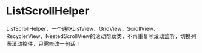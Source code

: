 # ListScrollHelper
ListScrollHelper，一个通吃ListView、GridView、ScrollView、RecyclerView、NestedScrollView的滚动帮助类，不再重复写滚动监听，切换列表滚动控件，只需修改一句话！
